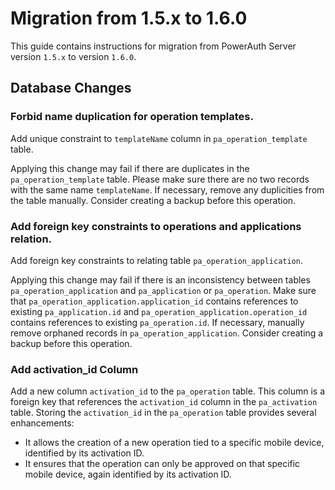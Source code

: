 # Migration from 1.5.x to 1.6.0

This guide contains instructions for migration from PowerAuth Server version `1.5.x` to version `1.6.0`.

## Database Changes

### Forbid name duplication for operation templates.

Add unique constraint to `templateName` column in `pa_operation_template` table.

Applying this change may fail if there are duplicates in the `pa_operation_template` table. Please make sure there are
no two records with the same name `templateName`. If necessary, remove any duplicities from the table manually. Consider
creating a backup before this operation.

### Add foreign key constraints to operations and applications relation.

Add foreign key constraints to relating table `pa_operation_application`.

Applying this change may fail if there is an inconsistency between tables `pa_operation_application`
and `pa_application` or `pa_operation`. Make sure that `pa_operation_application.application_id` contains references to
existing `pa_application.id` and `pa_operation_application.operation_id` contains references to
existing `pa_operation.id`. If necessary, manually remove orphaned records in `pa_operation_application`. Consider
creating a backup before this operation.

### Add activation_id Column

Add a new column `activation_id` to the `pa_operation` table. This column is a foreign key that references
the `activation_id` column in the `pa_activation` table. Storing the `activation_id` in the `pa_operation` table
provides several enhancements:

* It allows the creation of a new operation tied to a specific mobile device, identified by its activation ID.
* It ensures that the operation can only be approved on that specific mobile device, again identified by its activation ID.

